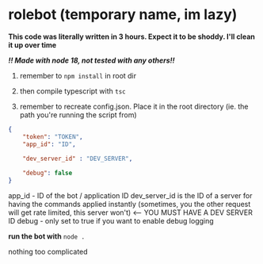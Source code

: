 # rolebot (temporary name, im lazy)

**This code was literally written in 3 hours. Expect it to be shoddy. I'll clean it up over time**

***!! Made with node 18, not tested with any others!!***

1. remember to `npm install` in root dir
2. then compile typescript with `tsc`

3. remember to recreate config.json. Place it in the root directory (ie. the path you're running the script from)
```json
{
    "token": "TOKEN",
    "app_id": "ID",
    
    "dev_server_id" : "DEV_SERVER",

    "debug": false
}
```
app_id - ID of the bot / application ID
dev_server_id is the ID of a server for having the commands applied instantly (sometimes, you the other request will get rate limited, this server won't)
  <-- YOU MUST HAVE A DEV SERVER ID
debug - only set to true if you want to enable debug logging


**run the bot with** `node .`

nothing too complicated

